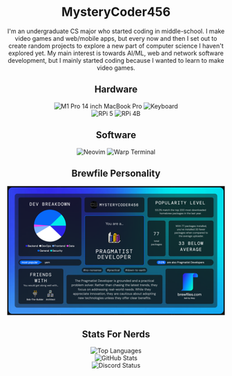 <h1 align="center">MysteryCoder456</h1>

<div align="center">
  I'm an undergraduate CS major who started coding in middle-school. I make video games and web/mobile apps, but every now and then
  I set out to create random projects to explore a new part of computer science I haven't explored yet. My main interest is towards
  AI/ML, web and network software development, but I mainly started coding because I wanted to learn to make video games.
</div>

<div align="center">
  <h2>Hardware</h2>
  <img src="https://img.shields.io/badge/M1%20Pro-MacBook_Pro_14_inch-%23ffffff?style=for-the-badge&logo=apple" alt="M1 Pro 14 inch MacBook Pro" />
  <img src="https://img.shields.io/badge/Keychron_K2-Keyboard-%23FE4F0E?style=for-the-badge&logo=monkeytype&logoColor=%23FE4F0E" alt="Keyboard" />
  <br>
  <img src="https://img.shields.io/badge/Raspberry%20Pi%205-%23A22846?style=for-the-badge&logo=raspberry%20pi" alt="RPi 5" />
  <img src="https://img.shields.io/badge/Raspberry%20Pi%204B-%23A22846?style=for-the-badge&logo=raspberry%20pi" alt="RPi 4B" />
</div>

<div align="center">
  <h2>Software</h2>
  <img src="https://img.shields.io/badge/Neovim-Editor-%2357A143?style=for-the-badge&logo=neovim&link=https%3A%2F%2Fgithub.com%2FMysteryCoder456%2Fnvim" alt="Neovim" />
  <img src="https://img.shields.io/badge/Warp-Terminal-%2301A4FF?style=for-the-badge&logo=warp&link=https%3A%2F%2Fapp.warp.dev%2Freferral%2F26LPVW" alt="Warp Terminal" />
</div>

<div align="center">
  <h2>Brewfile Personality</h2>
  <img src="/brewfile.png" width="768px" />
</div>

<div align="center">
  <h2>Stats For Nerds</h2>
  <img src="https://github-readme-stats.vercel.app/api/top-langs/?username=MysteryCoder456&layout=compact&count_private=true&theme=github_dark&hide=tcl,cython,makefile,css,jupyter_notebook&langs_count=10" alt="Top Languages" />
  <br>
  <img src="https://github-readme-stats.vercel.app/api?username=MysteryCoder456&count_private=true&show_icons=true&theme=github_dark" alt="GitHub Stats" />
  <br>
  <img src="https://discord.c99.nl/widget/theme-1/400857098121904149.png" alt="Discord Status" />
</div>
